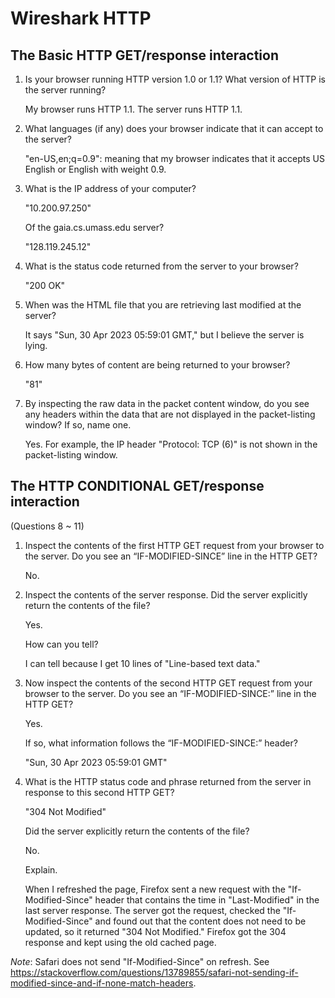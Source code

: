 # Wireshark HTTP

## The Basic HTTP GET/response interaction

1. Is your browser running HTTP version 1.0 or 1.1?
    What version of HTTP is the server running?

    My browser runs HTTP 1.1.
    The server runs HTTP 1.1.
1. What languages (if any) does your browser indicate that it can accept to the
    server?

    "en-US,en;q=0.9": meaning that my browser indicates that it accepts US
    English or English with weight 0.9.
1. What is the IP address of your computer?

    "10.200.97.250"

    Of the gaia.cs.umass.edu server?

    "128.119.245.12"
1. What is the status code returned from the server to your browser?

    "200 OK"
1. When was the HTML file that you are retrieving last modified at the server?

    It says "Sun, 30 Apr 2023 05:59:01 GMT," but I believe the server is lying.
1. How many bytes of content are being returned to your browser?

    "81"
1. By inspecting the raw data in the packet content window,
    do you see any headers within the data that are not displayed in the
    packet-listing window?
    If so, name one.

    Yes. For example, the IP header "Protocol: TCP (6)" is not shown in the
    packet-listing window.

## The HTTP CONDITIONAL GET/response interaction

(Questions 8 ~ 11)

1. Inspect the contents of the first HTTP GET request from your browser to the
    server.
    Do you see an “IF-MODIFIED-SINCE” line in the HTTP GET?

    No.
1. Inspect the contents of the server response.
    Did the server explicitly return the contents of the file?

    Yes.

    How can you tell?

    I can tell because I get 10 lines of "Line-based text data."
1. Now inspect the contents of the second HTTP GET request from your browser to
    the server.
    Do you see an “IF-MODIFIED-SINCE:” line in the HTTP GET?

    Yes.

    If so, what information follows the “IF-MODIFIED-SINCE:” header?

    "Sun, 30 Apr 2023 05:59:01 GMT"
1. What is the HTTP status code and phrase returned from the server in response
    to this second HTTP GET?

    "304 Not Modified"

    Did the server explicitly return the contents of the file?

    No.

    Explain.

    When I refreshed the page, Firefox sent a new request with the
    "If-Modified-Since" header that contains the time in "Last-Modified" in the
    last server response.
    The server got the request, checked the "If-Modified-Since" and found out
    that the content does not need to be updated,
    so it returned "304 Not Modified."
    Firefox got the 304 response and kept using the old cached page.

*Note*: Safari does not send "If-Modified-Since" on refresh.
See <https://stackoverflow.com/questions/13789855/safari-not-sending-if-modified-since-and-if-none-match-headers>.
